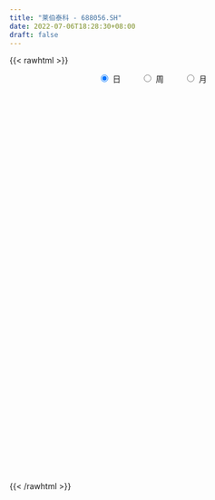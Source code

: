 ```yaml
---
title: "莱伯泰科 - 688056.SH"
date: 2022-07-06T18:28:30+08:00
draft: false
---
```

{{< rawhtml >}}
    <div style="text-align: center">
        <label style="padding: 1rem;"><input style="margin-right: .5rem" type="radio" name="period" value="D" checked onclick="period_change(this)">日</label>
        <label style="padding: 1rem;"><input style="margin-right: .5rem" type="radio" name="period" value="W" onclick="period_change(this)">周</label>
        <label style="padding: 1rem;"><input style="margin-right: .5rem" type="radio" name="period" value="M" onclick="period_change(this)">月</label>
    </div>
    <div id="chart" style="height: 700px;"></div> 
    <script type="text/javascript">
        const D_v = [114097.33,64585.1,42118.64,33064.38,22005.59,22915.47,16551.6,13913.84,15064.29,14596.24,14132.26,36748.71,18675.23,12845.5,12862.21,7875.08,9273.26,7428.0,6953.56,4811.94,3497.78,3782.64,5938.05,6099.78,5704.07,7238.41,3902.21,3700.01,4642.53,5968.87,5935.11,6212.69,7132.49,10544.25,8985.71,6727.83,8013.08,8749.03,6275.74,4914.59,5109.18,5978.02,13827.36,11046.6,8345.67,6781.61,7032.31,6757.14,10303.83,40671.45,43099.21,29578.69,22990.73,19502.72,12673.99,12770.53,7301.18,9219.55,6406.72,9526.54,8272.67,3472.58,5028.84,4472.18,6641.68,4308.4,6682.81,3277.83,2385.93,3301.5,3860.15,3654.0,2999.17,5403.26,10333.89,8285.3,5947.74,8492.15,3327.93,4113.87,3769.04,3871.33,3425.73,3680.06,7405.14,3043.16,3505.45,2667.88,2777.45,4719.6,4229.58,4392.3,2608.57,1662.85,2845.43,2407.54,4200.4,3976.42,1707.81,2008.76,3189.95,3545.74,3737.7,1938.76,4582.9,7525.4,3883.14,2446.02,3208.11,3833.39,5222.1,6982.7,4204.75,3182.6,4020.59,2926.32,4797.79,18858.73,9449.64,17664.52,20690.07,27368.62,19069.55,11269.43,11602.03,6004.7,7008.9,5650.49,5103.0,4405.59,6218.74,9103.09,4882.5,6164.56,5139.16,1889.04,4662.73,5567.49,2602.85,6482.3,7099.16,2046.53,2377.17,1642.06,1213.99,3076.02,3307.16,2126.47,2872.83,2637.03,2717.43,3727.03,1669.94,803.43,1617.81,2139.2,4401.01,8001.33,9109.92,8296.12,12221.48,10117.85,4194.72,9236.07,13307.68,6941.36,13062.15,12849.31,12773.83,9238.21,11196.81,8562.11,16357.48,10496.32,6613.02,20658.81,8952.81,11235.03,15177.99,19223.56,17588.35,11454.34,9453.64,15262.96,10950.88,9184.22,8197.35,6771.41,8107.8,6630.02,15497.1,13668.53,9953.69,11294.29,16922.43,9753.56,8725.9,8181.57,13530.35,8097.69,11785.82,8870.97,9446.58,12159.3,9299.34,8383.95,6528.63,9859.3,6521.4,9886.6,7629.69,5632.82,5810.5,5404.89,9186.23,7733.37,5670.5,8008.43,11146.18,5901.87,5027.68,7377.88,5908.65,4864.78,5648.32,10425.06,7222.44,8497.51,4704.67,7740.86,12034.14,11219.96,9031.93,5818.69,7582.9,8818.9,9492.56,12542.01,10331.66,17716.79,9267.29,9238.13,8743.36,5915.05,4095.36,3701.37,8038.83,9309.2,4571.97,4058.12,3316.21,4350.07,5812.06,4949.23,2827.19,3403.34,6945.45,6147.2,2607.61,2681.84,2999.66,2277.56,1673.35,967.41,1692.56,5167.61,4763.24,2044.66,1556.7,2172.48,1933.5,4714.37,3907.01,2819.05,4161.43,2671.3,4852.16,1886.75,2084.16,3006.62,7297.47,5479.83,2793.92,4014.45,3097.48,4742.2,6867.6,13485.18,8747.42,13604.15,10177.25,10483.21,11416.26,11761.27,5616.41,6613.82,10646.67,6505.2,9720.87,5963.12,5592.9,4895.68,11268.29,8411.47,12772.95,7284.69,8548.13,9044.08,7616.45,5721.01,10616.28,8504.47,5066.62,7576.8,6368.24,8528.46,3863.32,4247.25,4070.36,6295.56,10284.12,6255.02,5951.07,9342.49,5727.93,2744.17,2465.98,3195.18,3465.22,4434.76,8668.62,6473.37,3358.56,2982.95,3311.4,4302.42,6045.73,3254.0,2873.75,2728.24,3152.52,2191.64,3893.51,4941.42,4740.79,2788.63,2036.63,2919.86,4538.72,3362.42,1548.11,3462.31,5650.92,2417.07,2055.14,2680.54,3549.81,1407.87,3529.89,2650.44,1800.94,2657.67,2282.01,3182.88,3211.98,3068.04,4203.61,5370.62,4437.15,2755.9,6429.17,9563.97,7379.0,8073.47,4226.08,3024.21,3664.32,3111.9,2458.01,3578.68,3569.06,2732.73,2063.07,6516.44,3783.11,2437.41,2623.83,2363.36,1739.13,1978.18,4144.39,2275.83,1649.69,1756.6,2366.82,3452.32,3850.39,3868.44,3653.24,2992.44,5313.19,3595.49,2272.11,1273.65,3461.53,2600.33,2568.39,2209.49,3362.52,4006.87,2174.14,2124.99,5065.05,3132.49,3966.55,2229.69,2388.85,1603.29,3374.27,5469.15,19708.87,23062.63,16882.38,8953.91,8584.18,5220.96,5220.16,5139.73,6835.96,5645.44,4711.58,3287.31,6577.43,4372.26,3980.88,6126.4,9213.46,6568.15,4607.59,8989.5,5305.6,3581.39,2834.66,4417.72,2233.29]
const D_histogram = [0.0,-0.1850712251,-0.4358128262,-0.7046432792,-0.9129533688,-1.1469108992,-1.329734782,-1.2681451328,-1.1251758722,-0.9003917374,-0.6563951878,-0.3076285217,-0.1118013946,-0.0020610954,0.001386683,0.0592820312,0.0473020668,0.0309745837,-0.0274976517,-0.041610794,-0.0424020816,0.0450667144,0.1787000096,0.2853543223,0.3746009457,0.3886922692,0.3757511136,0.3386685648,0.35080618,0.3419422538,0.3368310437,0.2927288905,0.3100720052,0.3796281911,0.4186867683,0.4126538891,0.2915804443,0.1985342434,0.2155484879,0.2248584507,0.2474842765,0.2543698952,0.3378793403,0.3978969466,0.3466016012,0.274661537,0.2599355178,0.2442354253,0.2537182308,0.5121206357,0.7790871748,0.8595142707,0.7032514878,0.4856350316,0.305596429,0.1284961768,0.0439152544,-0.0102513964,-0.0514265736,-0.1281319824,-0.2278994021,-0.2789363442,-0.3305803123,-0.3383007262,-0.4385684957,-0.4642283921,-0.5689958186,-0.5927511065,-0.5765349736,-0.5801121066,-0.5428932553,-0.4680544489,-0.3878088058,-0.3815254668,-0.3317153471,-0.3764557749,-0.4025886013,-0.5181556524,-0.5472456982,-0.5040451611,-0.3828267482,-0.2507371805,-0.1686026106,-0.1599908144,-0.2428590028,-0.2722301391,-0.3163261631,-0.279188704,-0.2792381739,-0.1456033805,0.0236671407,0.1240212767,0.21520351,0.2723921977,0.3340117525,0.3318756992,0.2699891303,0.288152727,0.2783000961,0.2552368619,0.2602586456,0.3260613301,0.3689699399,0.3587007979,0.3633230697,0.3679123009,0.3229002767,0.2943715143,0.3216710982,0.3320207875,0.3891595716,0.4947169299,0.4752659048,0.4003728335,0.3205466683,0.2532079205,0.2438740114,0.3627273083,0.3991535475,0.4729942645,0.6527669487,0.9690724017,0.9073548657,0.791109299,0.6283847129,0.4780875923,0.3704487034,0.2273369016,0.1781035807,0.1184106474,0.0148160238,0.0333294241,0.0730862865,0.0281809447,-0.0643083612,-0.1305732288,-0.1657808071,-0.2616235769,-0.3081641711,-0.4961595889,-0.5901607554,-0.6011064082,-0.5784722941,-0.57167334,-0.5266279394,-0.5015293046,-0.5025072508,-0.4701314869,-0.4666155313,-0.3596937607,-0.2099751989,-0.1027054898,-0.0829524356,-0.0601872968,-0.0002143806,0.0780217291,0.1410895787,0.2975980629,0.4725199517,0.5753460294,0.8343277906,0.8770403886,0.8858989696,0.9004111094,1.0828561002,1.064964779,1.1472080443,1.1416979379,1.3149977625,1.4676749942,1.4773768085,1.3821013958,1.5043085943,1.5219748103,1.4461092475,2.0742837064,2.2247572188,2.7801688319,2.6853772353,2.1014892213,1.3938551566,0.820629216,0.3279179228,-0.1524264877,-0.5337595233,-0.9256394594,-1.345511463,-1.8114581128,-2.111164983,-2.2861530784,-2.1496915047,-1.8362276875,-1.6984854046,-1.4330006921,-1.7069210612,-1.8182187703,-1.6797630945,-1.6275126304,-1.0858734056,-0.6999263052,-0.705893031,-0.7194567355,-0.6792717159,-0.4189706496,-0.382478224,-0.5658016929,-0.5613807277,-0.7911491233,-0.8730571247,-1.0972362382,-1.3720847533,-1.5392648578,-1.4990530075,-1.4022098911,-1.196447307,-1.0491764348,-0.9049671565,-0.7260542533,-0.7405212834,-0.6663415183,-0.5970436323,-0.2790832379,-0.1269845326,0.0896081895,0.2623139914,0.0628181969,-0.0475832478,-0.0528501905,-0.1060579243,-0.0803457305,0.0045161963,0.2623919945,0.2552997683,0.335914926,0.5316057921,0.6494694766,0.9470190662,1.3975098849,1.8825990837,1.4853518811,1.1434638201,0.7131056179,0.5290285421,0.2499362046,0.0740461249,-0.1295771819,0.1307226469,0.0966891279,0.1005460045,0.0071051141,0.0183825128,-0.0750927565,-0.1710796152,-0.4291449004,-0.6319780965,-0.8079031076,-1.1148049182,-1.2720202862,-1.2566276873,-1.2745802991,-1.0817578513,-1.0152716246,-0.7840819732,-0.6182594745,-0.5351529301,-0.5312787162,-0.4822460274,-0.3725567579,-0.2852714467,-0.2376519572,-0.1785582735,-0.0154080496,0.1367985878,0.2961914644,0.3604367357,0.3742576892,0.3172437093,0.2334137093,0.2125814773,0.3186345925,0.5323928114,0.7399745555,0.8577263616,0.946146542,0.9666328014,1.1333534882,1.3778554587,1.6704678617,1.9306923804,1.9802672707,1.9545164914,2.0507558939,1.9756973769,2.0198952033,1.9257888685,1.794679713,1.7548413387,1.4588682773,1.4306364655,1.263390497,1.0187299958,0.7571110102,0.3290112097,0.0537434551,-0.5568719291,-0.8912926066,-1.0847297795,-1.1918666711,-0.9500381095,-0.6206118709,-0.0976969267,0.1287394927,0.4328776296,0.3877962053,0.0774468545,-0.245228631,-0.4522184692,-0.7133016687,-1.062538621,-1.3186639916,-1.3991649007,-1.4917286867,-1.3283302971,-1.2512686239,-1.3992639236,-1.4948546918,-1.5089760842,-1.5827263168,-1.4936479439,-1.4263069799,-1.0882431045,-0.9505631046,-0.7259124898,-0.5213282738,-0.3867209659,-0.3595846479,-0.5018821142,-0.5273466846,-0.5204418458,-0.5964470515,-0.6016504233,-0.643795488,-0.5369396034,-0.5720905217,-0.5801447086,-0.4367299676,-0.3886949506,-0.3912252544,-0.4346354238,-0.3076727013,-0.1545445649,0.0494282124,0.016640817,-0.0071473265,-0.0202025495,0.1177895799,0.1444800872,0.2573100639,0.3601934982,0.3683035727,0.3833936831,0.2984474258,0.2528523146,0.1309891702,-0.0249294636,-0.1014274742,-0.2081441671,-0.0935218505,-0.0769840098,-0.1972817638,-0.237045406,-0.2409378461,-0.2822204981,-0.0358919518,0.053680845,0.1595233026,0.1873264598,0.1847533054,0.1564728999,0.066618665,0.1635387336,0.2431601882,0.3059347541,0.2980024386,0.2742069857,0.1434502237,0.0025956732,0.0095705635,-0.0526440546,-0.0718809737,-0.0827915171,-0.0398593542,0.0238116435,0.0773058549,0.1061247639,0.0092350282,-0.2679638776,-0.5358214343,-0.5662193529,-0.4908468509,-0.3609463833,-0.1403144601,0.0168118918,0.1182009215,0.3092585272,0.4768751643,0.5567463331,0.5544664205,0.5391185287,0.4385744859,0.4280247381,0.4179377837,0.401335343,0.4291061491,0.3201585693,0.2211211425,0.1342592866,0.0790597565,0.0393990732,0.1097463203,0.5558985768,0.9161909521,1.2387069561,1.2925390235,1.2066588194,0.9953944813,0.8164561795,0.6544495809,0.4411333995,0.3264497048,0.2948092216,0.2102680093,0.2356446987,0.1589316203,0.0174226059,0.0047760468,0.1201369409,0.1262525064,0.1290190671,-0.0507183637,-0.1374732724,-0.2434121588,-0.3067654893,-0.3681247002,-0.3750388525]
const D_fast = [0.0,-0.2313390313,-0.591033839,-1.0360251118,-1.4725735436,-1.9932587989,-2.5085163772,-2.7639630112,-2.9022877186,-2.9026015182,-2.8227037655,-2.5508442298,-2.3829674513,-2.273742426,-2.2699479768,-2.1972321209,-2.1973865685,-2.2059704057,-2.2713170541,-2.2958328948,-2.3072247029,-2.2084892282,-2.0301809307,-1.8521880374,-1.6692911775,-1.5580267867,-1.4770301639,-1.4294455715,-1.3296064114,-1.2529847741,-1.1738882233,-1.1448081538,-1.0499470379,-0.8854838041,-0.7417535349,-0.6446229418,-0.6928012755,-0.7362139156,-0.6653125491,-0.5997879736,-0.5152910786,-0.4448129862,-0.276833706,-0.117341863,-0.0819868081,-0.0852614881,-0.0350036278,0.010355136,0.0832674992,0.469700063,0.9314383958,1.2267440594,1.2462941484,1.1500864501,1.0464469548,0.9014707468,0.827868638,0.7711391381,0.7171073175,0.6083689131,0.4516266428,0.3308556147,0.1965665685,0.1042709731,-0.1056389204,-0.2473559148,-0.4943722959,-0.6663153605,-0.794232971,-0.9428381306,-1.0413425931,-1.0835173989,-1.1002239573,-1.1893219851,-1.2224407021,-1.3612950736,-1.4880750504,-1.7331810145,-1.8990824848,-1.9818932381,-1.9563815122,-1.8869762396,-1.8469923224,-1.8783782298,-2.0219611689,-2.11938984,-2.2425674047,-2.2752271217,-2.3450861351,-2.2478521867,-2.0726648803,-1.9413054251,-1.7963223144,-1.6710355773,-1.5259130844,-1.4450802129,-1.4394694992,-1.3492677207,-1.2895453276,-1.2487993463,-1.1787129013,-1.0313948842,-0.8962437895,-0.8168377319,-0.7213846927,-0.6248173863,-0.5891043413,-0.5440402252,-0.4363228667,-0.3429679805,-0.1885393036,0.0406972873,0.1400627384,0.1652628754,0.1655733773,0.1615366096,0.2131712034,0.4227063273,0.5589209534,0.7510102365,1.0939746579,1.6525482113,1.8176693918,1.8992011498,1.893572742,1.8627975194,1.8477708063,1.7614932299,1.7567858042,1.7266955327,1.6268049151,1.6536506715,1.7116791054,1.6738189998,1.5652526036,1.4663444288,1.3896916488,1.2284429847,1.1048613477,0.7928260328,0.5512846774,0.3900624225,0.2680784631,0.1319590822,0.0453474979,-0.0549361935,-0.1815409523,-0.2666980602,-0.3798359873,-0.3628376569,-0.2656128948,-0.1840195582,-0.1850046128,-0.1772862983,-0.1173669772,-0.0196254353,0.078714809,0.3096228089,0.6026746856,0.8493372707,1.3169009796,1.5788736748,1.8092069981,2.0488219152,2.5019809311,2.7503308046,3.119376081,3.3992904591,3.9013397244,4.4209357046,4.799981721,5.0502316572,5.5485160043,5.9466759229,6.232337672,7.3790830575,8.0857458746,9.3361996956,9.9127524079,9.8542366992,9.4950664237,9.1269977871,8.7162659745,8.1978149421,7.6830420257,7.0597522248,6.3035023554,5.3846911774,4.5571930615,3.8106666965,3.409705394,3.2641122893,2.9772332211,2.8844677605,2.1838171261,1.6179647244,1.3364796266,0.9818519331,1.2520228065,1.4629883305,1.2805483471,1.0871204586,0.9574875493,1.1130459532,1.0539188228,0.7291449307,0.593220714,0.1656650375,-0.134507245,-0.6329954181,-1.2508651215,-1.8028614405,-2.1374128421,-2.3911221984,-2.4844714411,-2.5994946775,-2.6815271883,-2.6841278485,-2.8837251994,-2.9761308139,-3.056093836,-2.8079042511,-2.6875516789,-2.4485569095,-2.2102726097,-2.394063855,-2.5163611116,-2.5348406019,-2.6145628168,-2.6089370557,-2.5229460798,-2.1994722829,-2.1427395671,-1.9781456778,-1.6495533637,-1.36932231,-0.8350179539,-0.035149664,0.9205893057,0.8946800734,0.8386579674,0.5865761697,0.5347562294,0.318147943,0.1607693946,-0.0752482078,0.2177322828,0.2078710457,0.2368644236,0.1451998116,0.1610728386,0.0488243801,-0.0899323823,-0.4552838927,-0.8161116129,-1.1940124009,-1.7796154411,-2.2548358806,-2.5536002036,-2.8901978902,-2.9678149051,-3.1551465846,-3.1199774265,-3.1087197964,-3.1594014845,-3.2883469497,-3.3598757678,-3.3433256877,-3.3273582382,-3.3391517381,-3.3246976227,-3.1653994112,-2.9789931269,-2.7455523842,-2.5911979289,-2.4838125531,-2.4615156057,-2.4869921784,-2.4546790411,-2.2689672777,-1.922110856,-1.529535473,-1.1973520765,-0.8723952606,-0.6102508008,-0.1601917419,0.4287740932,1.1390034616,1.8819010755,2.4265427835,2.889421127,3.4983495029,3.9172153302,4.4663869574,4.8537278397,5.1712886125,5.5701605729,5.6389045808,5.9683318853,6.1169335411,6.1269555388,6.0546143058,5.7087673077,5.4469354169,4.6971020504,4.1398582213,3.6752386034,3.2701350441,3.2744540783,3.4487273492,3.9472180618,4.2058393544,4.6181968987,4.6700645257,4.3790768885,3.9950942452,3.6750497897,3.2356411731,2.6207695655,2.034978197,1.6046860628,1.139190105,0.9705059204,0.7347504376,0.2369391569,-0.2323652841,-0.6237306977,-1.0931625094,-1.3774961225,-1.6667319035,-1.6007288042,-1.7006895805,-1.6575170881,-1.5832649406,-1.5453378741,-1.6080977181,-1.875865713,-2.0331669545,-2.1563725772,-2.3814895457,-2.5371055234,-2.74019946,-2.7675784763,-2.945752025,-3.0988423891,-3.06461014,-3.1137488606,-3.2140854781,-3.3661545034,-3.3161099562,-3.2016179611,-2.9852881306,-3.0139153217,-3.0394902969,-3.0575961572,-2.8901566329,-2.8273461038,-2.6501886111,-2.4572568022,-2.3570708345,-2.2461323033,-2.2564667042,-2.2388487368,-2.3279645886,-2.4901155883,-2.5919704675,-2.7507232022,-2.6594813482,-2.6621895099,-2.8318077048,-2.9308326985,-2.9949596002,-3.1067973767,-2.8694418184,-2.7664488103,-2.620725527,-2.5460907549,-2.5024755829,-2.4916377635,-2.5648373322,-2.4270325802,-2.2866210784,-2.147362824,-2.0807945298,-2.0360382363,-2.1309324425,-2.2711380747,-2.2617705435,-2.3371461753,-2.3743533378,-2.4059617604,-2.3729944361,-2.3033705275,-2.2305498524,-2.1751997524,-2.2697807311,-2.6139706063,-3.0157835216,-3.1877362783,-3.2350754891,-3.1954116174,-3.0098583091,-2.8485289843,-2.7175897243,-2.4492174867,-2.1623820585,-1.9433243064,-1.806987614,-1.6875558736,-1.678456295,-1.5819998582,-1.4876023666,-1.4038709716,-1.2688236282,-1.2977315658,-1.3414887069,-1.3947857411,-1.4302203321,-1.4600312472,-1.36224742,-0.7771205192,-0.1877804059,0.4444123371,0.8213791604,1.0371636611,1.0747479433,1.0999236865,1.1015294831,0.9984966516,0.965425383,1.0074872052,0.9755129953,1.0598008593,1.022820686,0.885667323,0.8742147757,1.019609905,1.0572885971,1.0923099246,0.8998929029,0.7787696761,0.61197775,0.4719330472,0.3185426612,0.2178687958]
const D_slow = [0.0,-0.0462678063,-0.1552210128,-0.3313818326,-0.5596201748,-0.8463478996,-1.1787815951,-1.4958178783,-1.7771118464,-2.0022097807,-2.1663085777,-2.2432157081,-2.2711660568,-2.2716813306,-2.2713346598,-2.2565141521,-2.2446886354,-2.2369449894,-2.2438194024,-2.2542221008,-2.2648226212,-2.2535559426,-2.2088809402,-2.1375423597,-2.0438921232,-1.9467190559,-1.8527812775,-1.7681141363,-1.6804125913,-1.5949270279,-1.510719267,-1.4375370443,-1.360019043,-1.2651119952,-1.1604403032,-1.0572768309,-0.9843817198,-0.934748159,-0.880861037,-0.8246464243,-0.7627753552,-0.6991828814,-0.6147130463,-0.5152388097,-0.4285884093,-0.3599230251,-0.2949391456,-0.2338802893,-0.1704507316,-0.0424205727,0.152351221,0.3672297887,0.5430426606,0.6644514185,0.7408505258,0.77297457,0.7839533836,0.7813905345,0.7685338911,0.7365008955,0.679526045,0.6097919589,0.5271468808,0.4425716993,0.3329295753,0.2168724773,0.0746235227,-0.073564254,-0.2176979974,-0.362726024,-0.4984493378,-0.6154629501,-0.7124151515,-0.8077965182,-0.890725355,-0.9848392987,-1.085486449,-1.2150253621,-1.3518367867,-1.477848077,-1.573554764,-1.6362390591,-1.6783897118,-1.7183874154,-1.7791021661,-1.8471597009,-1.9262412416,-1.9960384177,-2.0658479611,-2.1022488062,-2.0963320211,-2.0653267019,-2.0115258244,-1.943427775,-1.8599248368,-1.776955912,-1.7094586295,-1.6374204477,-1.5678454237,-1.5040362082,-1.4389715468,-1.3574562143,-1.2652137293,-1.1755385298,-1.0847077624,-0.9927296872,-0.912004618,-0.8384117395,-0.7579939649,-0.674988768,-0.5776988751,-0.4540196427,-0.3352031664,-0.2351099581,-0.154973291,-0.0916713109,-0.030702808,0.0599790191,0.1597674059,0.278015972,0.4412077092,0.6834758096,0.9103145261,1.1080918508,1.265188029,1.3847099271,1.477322103,1.5341563284,1.5786822235,1.6082848854,1.6119888913,1.6203212473,1.638592819,1.6456380551,1.6295609648,1.5969176576,1.5554724559,1.4900665616,1.4130255188,1.2889856216,1.1414454328,0.9911688307,0.8465507572,0.7036324222,0.5719754373,0.4465931112,0.3209662985,0.2034334268,0.0867795439,-0.0031438962,-0.0556376959,-0.0813140684,-0.1020521773,-0.1170990015,-0.1171525966,-0.0976471644,-0.0623747697,0.012024746,0.130154734,0.2739912413,0.482573189,0.7018332861,0.9233080285,1.1484108059,1.4191248309,1.6853660256,1.9721680367,2.2575925212,2.5863419618,2.9532607104,3.3226049125,3.6681302614,4.04420741,4.4247011126,4.7862284245,5.3047993511,5.8609886558,6.5560308637,7.2273751726,7.7527474779,8.101211267,8.3063685711,8.3883480517,8.3502414298,8.216801549,7.9853916842,7.6490138184,7.1961492902,6.6683580445,6.0968197749,5.5593968987,5.1003399768,4.6757186257,4.3174684526,3.8907381873,3.4361834948,3.0162427211,2.6093645635,2.3378962121,2.1629146358,1.986441378,1.8065771942,1.6367592652,1.5320166028,1.4363970468,1.2949466236,1.1546014417,0.9568141608,0.7385498797,0.4642408201,0.1212196318,-0.2635965827,-0.6383598345,-0.9889123073,-1.2880241341,-1.5503182427,-1.7765600319,-1.9580735952,-2.143203916,-2.3097892956,-2.4590502037,-2.5288210132,-2.5605671463,-2.538165099,-2.4725866011,-2.4568820519,-2.4687778638,-2.4819904115,-2.5085048925,-2.5285913252,-2.5274622761,-2.4618642775,-2.3980393354,-2.3140606039,-2.1811591558,-2.0187917867,-1.7820370201,-1.4326595489,-0.962009778,-0.5906718077,-0.3048058527,-0.1265294482,0.0057276873,0.0682117385,0.0867232697,0.0543289742,0.0870096359,0.1111819179,0.136318419,0.1380946975,0.1426903257,0.1239171366,0.0811472328,-0.0261389923,-0.1841335164,-0.3861092933,-0.6648105228,-0.9828155944,-1.2969725162,-1.615617591,-1.8860570538,-2.13987496,-2.3358954533,-2.4904603219,-2.6242485544,-2.7570682335,-2.8776297404,-2.9707689298,-3.0420867915,-3.1014997808,-3.1461393492,-3.1499913616,-3.1157917147,-3.0417438486,-2.9516346646,-2.8580702423,-2.778759315,-2.7204058877,-2.6672605184,-2.5876018702,-2.4545036674,-2.2695100285,-2.0550784381,-1.8185418026,-1.5768836022,-1.2935452302,-0.9490813655,-0.5314644001,-0.048791305,0.4462755127,0.9349046356,1.447593609,1.9415179533,2.4464917541,2.9279389712,3.3766088995,3.8153192342,4.1800363035,4.5376954199,4.8535430441,5.108225543,5.2975032956,5.379756098,5.3931919618,5.2539739795,5.0311508279,4.759968383,4.4620017152,4.2244921878,4.0693392201,4.0449149884,4.0770998616,4.185319269,4.2822683204,4.301630034,4.2403228762,4.1272682589,3.9489428417,3.6833081865,3.3536421886,3.0038509634,2.6309187917,2.2988362175,1.9860190615,1.6362030806,1.2624894076,0.8852453866,0.4895638074,0.1161518214,-0.2404249236,-0.5124856997,-0.7501264759,-0.9316045983,-1.0619366668,-1.1586169082,-1.2485130702,-1.3739835988,-1.5058202699,-1.6359307314,-1.7850424942,-1.9354551001,-2.096403972,-2.2306388729,-2.3736615033,-2.5186976805,-2.6278801724,-2.72505391,-2.8228602236,-2.9315190796,-3.0084372549,-3.0470733962,-3.034716343,-3.0305561388,-3.0323429704,-3.0373936078,-3.0079462128,-2.971826191,-2.907498675,-2.8174503005,-2.7253744073,-2.6295259865,-2.55491413,-2.4917010514,-2.4589537588,-2.4651861247,-2.4905429933,-2.5425790351,-2.5659594977,-2.5852055001,-2.6345259411,-2.6937872926,-2.7540217541,-2.8245768786,-2.8335498666,-2.8201296553,-2.7802488297,-2.7334172147,-2.6872288883,-2.6481106634,-2.6314559971,-2.5905713137,-2.5297812667,-2.4532975782,-2.3787969685,-2.3102452221,-2.2743826661,-2.2737337478,-2.271341107,-2.2845021206,-2.3024723641,-2.3231702433,-2.3331350819,-2.327182171,-2.3078557073,-2.2813245163,-2.2790157593,-2.3460067287,-2.4799620873,-2.6215169255,-2.7442286382,-2.834465234,-2.8695438491,-2.8653408761,-2.8357906457,-2.7584760139,-2.6392572229,-2.5000706396,-2.3614540345,-2.2266744023,-2.1170307808,-2.0100245963,-1.9055401504,-1.8052063146,-1.6979297773,-1.617890135,-1.5626098494,-1.5290450277,-1.5092800886,-1.4994303203,-1.4719937402,-1.333019096,-1.103971358,-0.794294619,-0.4711598631,-0.1694951583,0.079353462,0.2834675069,0.4470799022,0.557363252,0.6389756782,0.7126779836,0.765244986,0.8241561606,0.8638890657,0.8682447172,0.8694387289,0.8994729641,0.9310360907,0.9632908575,0.9506112666,0.9162429485,0.8553899088,0.7786985364,0.6866673614,0.5929076483]
const D_data = [['2020-09-02', 63.1, 47.4, 47.39, 63.1],['2020-09-03', 44.0, 44.5, 43.4, 46.5],['2020-09-04', 44.18, 42.23, 42.22, 46.49],['2020-09-07', 42.2, 40.1, 39.9, 42.21],['2020-09-08', 40.01, 38.85, 38.81, 40.48],['2020-09-09', 38.85, 36.4, 36.4, 38.85],['2020-09-10', 36.89, 34.77, 34.7, 37.02],['2020-09-11', 34.69, 36.27, 34.61, 36.79],['2020-09-14', 37.65, 36.65, 36.56, 38.29],['2020-09-15', 36.27, 37.59, 36.21, 38.1],['2020-09-16', 37.18, 38.18, 37.18, 38.38],['2020-09-17', 38.07, 40.4, 37.8, 42.0],['2020-09-18', 39.91, 39.47, 39.09, 40.3],['2020-09-21', 39.5, 38.85, 38.45, 39.8],['2020-09-22', 38.8, 37.5, 37.42, 38.8],['2020-09-23', 37.78, 38.05, 37.71, 38.46],['2020-09-24', 37.82, 37.02, 36.61, 38.0],['2020-09-25', 37.44, 36.6, 36.19, 37.75],['2020-09-28', 36.67, 35.55, 35.36, 37.0],['2020-09-29', 35.65, 35.56, 35.56, 36.19],['2020-09-30', 35.51, 35.33, 35.3, 35.89],['2020-10-09', 35.89, 36.35, 35.69, 36.47],['2020-10-12', 36.5, 37.3, 36.43, 37.43],['2020-10-13', 37.35, 37.49, 36.95, 37.54],['2020-10-14', 37.49, 37.77, 37.17, 37.86],['2020-10-15', 37.8, 37.13, 37.06, 37.93],['2020-10-16', 36.99, 36.83, 36.63, 37.25],['2020-10-19', 36.9, 36.42, 36.41, 37.2],['2020-10-20', 36.62, 37.0, 36.3, 37.0],['2020-10-21', 37.16, 36.79, 36.5, 37.65],['2020-10-22', 36.72, 36.85, 36.28, 37.14],['2020-10-23', 36.8, 36.27, 36.27, 37.07],['2020-10-26', 36.27, 37.01, 36.16, 37.54],['2020-10-27', 36.91, 37.99, 36.52, 38.09],['2020-10-28', 37.99, 38.05, 37.23, 38.19],['2020-10-29', 37.8, 37.75, 37.4, 37.97],['2020-10-30', 37.76, 36.1, 36.02, 37.95],['2020-11-02', 36.06, 35.93, 35.41, 36.49],['2020-11-03', 35.93, 37.14, 35.61, 37.29],['2020-11-04', 37.39, 37.17, 36.71, 37.45],['2020-11-05', 37.7, 37.5, 37.06, 37.7],['2020-11-06', 37.38, 37.48, 36.91, 37.6],['2020-11-09', 37.7, 38.83, 37.7, 38.86],['2020-11-10', 38.88, 39.14, 38.45, 39.42],['2020-11-11', 38.88, 38.0, 37.9, 39.5],['2020-11-12', 38.03, 37.6, 37.4, 38.21],['2020-11-13', 37.33, 38.25, 37.13, 38.46],['2020-11-16', 38.14, 38.32, 38.14, 38.75],['2020-11-17', 38.42, 38.79, 38.22, 39.39],['2020-11-18', 38.66, 42.93, 38.55, 43.1],['2020-11-19', 43.01, 44.99, 42.11, 45.39],['2020-11-20', 44.9, 44.29, 42.22, 45.16],['2020-11-23', 43.8, 41.81, 41.23, 44.0],['2020-11-24', 41.81, 40.59, 40.5, 42.34],['2020-11-25', 40.8, 40.4, 39.96, 41.58],['2020-11-26', 40.86, 39.75, 39.5, 40.9],['2020-11-27', 40.09, 40.38, 39.39, 40.47],['2020-11-30', 40.4, 40.51, 39.77, 41.13],['2020-12-01', 40.51, 40.5, 40.09, 40.9],['2020-12-02', 40.68, 39.77, 39.63, 41.0],['2020-12-03', 39.75, 38.96, 38.88, 39.77],['2020-12-04', 39.08, 39.05, 38.75, 39.4],['2020-12-07', 39.0, 38.6, 38.48, 39.18],['2020-12-08', 38.63, 38.79, 38.31, 39.25],['2020-12-09', 38.87, 37.08, 36.93, 38.87],['2020-12-10', 37.13, 37.35, 36.39, 37.99],['2020-12-11', 37.12, 35.61, 35.53, 37.21],['2020-12-14', 35.65, 35.81, 35.18, 36.38],['2020-12-15', 35.81, 35.8, 35.5, 36.19],['2020-12-16', 36.04, 35.08, 35.01, 36.04],['2020-12-17', 35.08, 35.17, 34.14, 35.41],['2020-12-18', 35.17, 35.46, 34.5, 35.53],['2020-12-21', 35.16, 35.51, 35.16, 35.88],['2020-12-22', 35.31, 34.4, 34.01, 35.48],['2020-12-23', 35.73, 34.69, 34.6, 36.73],['2020-12-24', 34.18, 33.1, 33.04, 34.43],['2020-12-25', 33.15, 32.68, 32.49, 33.49],['2020-12-28', 32.78, 30.64, 30.25, 32.78],['2020-12-29', 30.62, 30.72, 30.43, 31.14],['2020-12-30', 30.81, 31.04, 30.33, 31.18],['2020-12-31', 31.13, 31.89, 30.81, 32.02],['2021-01-04', 32.07, 32.23, 31.68, 32.42],['2021-01-05', 32.24, 31.78, 31.77, 32.26],['2021-01-06', 31.99, 30.73, 30.6, 32.23],['2021-01-07', 30.6, 28.97, 28.5, 30.62],['2021-01-08', 28.97, 28.87, 28.48, 29.46],['2021-01-11', 28.82, 27.98, 27.9, 28.85],['2021-01-12', 28.4, 28.46, 27.58, 28.94],['2021-01-13', 28.23, 27.58, 27.45, 28.35],['2021-01-14', 27.5, 29.15, 27.28, 29.37],['2021-01-15', 29.09, 30.07, 28.81, 30.19],['2021-01-18', 30.35, 29.7, 29.45, 30.55],['2021-01-19', 29.4, 29.95, 29.35, 30.25],['2021-01-20', 30.1, 29.84, 29.58, 30.2],['2021-01-21', 29.99, 30.19, 29.63, 30.37],['2021-01-22', 30.0, 29.56, 29.3, 30.28],['2021-01-25', 29.5, 28.63, 28.36, 29.7],['2021-01-26', 28.45, 29.5, 28.42, 30.43],['2021-01-27', 29.5, 29.17, 28.88, 29.51],['2021-01-28', 28.86, 28.91, 28.63, 29.52],['2021-01-29', 29.12, 29.21, 28.82, 29.77],['2021-02-01', 29.0, 30.2, 28.89, 30.51],['2021-02-02', 30.2, 30.3, 29.71, 30.63],['2021-02-03', 30.08, 29.84, 29.69, 30.35],['2021-02-04', 29.76, 30.14, 28.8, 30.41],['2021-02-05', 30.3, 30.31, 29.86, 31.88],['2021-02-08', 30.8, 29.72, 29.58, 30.8],['2021-02-09', 29.71, 29.85, 29.63, 30.3],['2021-02-10', 29.86, 30.68, 29.86, 31.18],['2021-02-18', 31.1, 30.73, 30.48, 31.45],['2021-02-19', 30.74, 31.7, 30.73, 32.28],['2021-02-22', 32.3, 33.03, 31.85, 33.58],['2021-02-23', 32.8, 32.03, 31.83, 32.82],['2021-02-24', 32.3, 31.39, 31.33, 32.67],['2021-02-25', 31.7, 31.17, 31.15, 32.5],['2021-02-26', 31.17, 31.14, 30.75, 31.78],['2021-03-01', 31.15, 31.85, 31.14, 32.38],['2021-03-02', 31.28, 34.0, 31.0, 34.6],['2021-03-03', 34.0, 33.71, 32.8, 34.16],['2021-03-04', 33.7, 34.86, 33.7, 36.64],['2021-03-05', 34.59, 37.38, 34.57, 38.68],['2021-03-08', 38.0, 41.17, 38.0, 42.2],['2021-03-09', 40.98, 37.99, 37.66, 40.98],['2021-03-10', 38.63, 37.65, 37.57, 39.85],['2021-03-11', 37.65, 37.05, 36.06, 37.98],['2021-03-12', 37.04, 36.99, 35.9, 37.6],['2021-03-15', 36.86, 37.37, 35.82, 37.59],['2021-03-16', 37.3, 36.7, 36.3, 37.5],['2021-03-17', 36.85, 37.74, 36.41, 37.8],['2021-03-18', 37.8, 37.66, 37.28, 38.25],['2021-03-19', 37.42, 36.95, 36.3, 38.18],['2021-03-22', 36.48, 38.5, 36.48, 39.28],['2021-03-23', 38.42, 39.2, 38.26, 39.97],['2021-03-24', 38.8, 38.4, 38.0, 39.64],['2021-03-25', 38.39, 37.65, 36.8, 38.63],['2021-03-26', 37.25, 37.7, 36.88, 38.4],['2021-03-29', 37.7, 37.92, 36.43, 38.57],['2021-03-30', 37.6, 36.85, 36.2, 38.26],['2021-03-31', 36.54, 37.06, 36.37, 37.45],['2021-04-01', 37.57, 34.52, 34.3, 37.57],['2021-04-02', 34.99, 34.67, 34.45, 36.37],['2021-04-06', 34.88, 35.1, 34.69, 35.38],['2021-04-07', 35.45, 35.21, 34.5, 35.58],['2021-04-08', 35.02, 34.74, 34.65, 35.1],['2021-04-09', 34.89, 35.01, 34.69, 35.35],['2021-04-12', 35.02, 34.61, 33.86, 35.02],['2021-04-13', 34.17, 34.0, 33.33, 34.53],['2021-04-14', 33.88, 34.15, 33.36, 34.26],['2021-04-15', 34.12, 33.53, 33.17, 34.12],['2021-04-16', 33.63, 34.8, 33.61, 34.91],['2021-04-19', 34.5, 35.8, 34.45, 36.0],['2021-04-20', 35.92, 35.83, 35.77, 36.8],['2021-04-21', 35.43, 34.99, 34.92, 35.6],['2021-04-22', 35.47, 35.07, 34.79, 35.48],['2021-04-23', 34.72, 35.72, 34.59, 35.95],['2021-04-26', 35.67, 36.34, 35.38, 36.75],['2021-04-27', 36.3, 36.61, 35.6, 37.35],['2021-04-28', 38.45, 38.55, 37.41, 38.88],['2021-04-29', 38.69, 40.0, 38.5, 40.78],['2021-04-30', 39.99, 40.3, 39.06, 41.85],['2021-05-06', 40.72, 43.86, 39.58, 44.15],['2021-05-07', 43.8, 42.74, 41.16, 43.8],['2021-05-10', 42.2, 43.28, 41.3, 43.48],['2021-05-11', 42.69, 44.28, 42.38, 45.0],['2021-05-12', 44.28, 47.9, 43.7, 48.33],['2021-05-13', 47.5, 46.92, 46.07, 48.41],['2021-05-14', 46.88, 49.5, 45.85, 49.8],['2021-05-17', 48.52, 49.83, 48.52, 51.6],['2021-05-18', 49.93, 53.86, 49.01, 54.53],['2021-05-19', 53.99, 56.0, 52.53, 56.99],['2021-05-20', 55.96, 56.28, 54.0, 57.9],['2021-05-21', 55.0, 56.38, 54.89, 57.67],['2021-05-24', 57.0, 60.89, 53.68, 62.7],['2021-05-25', 60.01, 61.78, 60.0, 63.48],['2021-05-26', 62.3, 62.3, 60.12, 63.01],['2021-05-27', 62.4, 74.76, 62.14, 74.76],['2021-05-28', 72.9, 73.41, 72.8, 76.5],['2021-05-31', 73.23, 83.3, 72.56, 84.76],['2021-06-01', 82.0, 79.58, 77.77, 88.0],['2021-06-02', 79.0, 74.6, 74.2, 80.49],['2021-06-03', 74.25, 72.08, 71.34, 78.7],['2021-06-04', 72.1, 72.35, 69.01, 73.94],['2021-06-07', 72.16, 72.12, 70.53, 74.09],['2021-06-08', 72.21, 70.9, 70.16, 76.65],['2021-06-09', 69.5, 70.71, 67.54, 71.32],['2021-06-10', 70.01, 69.05, 68.04, 70.87],['2021-06-11', 68.18, 66.7, 66.0, 70.0],['2021-06-15', 66.65, 63.51, 63.0, 67.74],['2021-06-16', 62.53, 62.93, 62.01, 65.46],['2021-06-17', 63.88, 62.35, 60.51, 63.88],['2021-06-18', 62.54, 65.2, 62.53, 69.49],['2021-06-21', 65.18, 67.8, 63.1, 71.76],['2021-06-22', 68.0, 66.1, 65.68, 69.5],['2021-06-23', 67.1, 68.18, 66.66, 70.8],['2021-06-24', 66.77, 60.72, 60.24, 68.17],['2021-06-25', 59.24, 60.82, 59.24, 62.97],['2021-06-28', 61.0, 63.08, 60.53, 63.66],['2021-06-29', 62.21, 61.59, 61.0, 63.07],['2021-06-30', 61.0, 68.6, 61.0, 71.75],['2021-07-01', 70.86, 68.77, 66.05, 70.99],['2021-07-02', 68.01, 64.62, 64.04, 68.19],['2021-07-05', 64.62, 64.17, 63.3, 66.59],['2021-07-06', 64.17, 64.6, 62.6, 68.79],['2021-07-07', 64.34, 67.96, 63.0, 70.5],['2021-07-08', 69.0, 65.85, 65.5, 71.25],['2021-07-09', 66.39, 62.51, 62.22, 66.87],['2021-07-12', 62.55, 64.1, 61.43, 65.57],['2021-07-13', 63.67, 60.16, 58.69, 64.71],['2021-07-14', 60.38, 60.62, 58.96, 62.77],['2021-07-15', 60.38, 57.3, 55.88, 60.6],['2021-07-16', 56.99, 54.36, 54.28, 57.9],['2021-07-19', 52.55, 53.33, 52.55, 54.51],['2021-07-20', 53.48, 54.3, 51.86, 54.37],['2021-07-21', 54.99, 54.1, 54.0, 56.4],['2021-07-22', 54.8, 55.08, 52.83, 56.18],['2021-07-23', 54.48, 54.2, 51.52, 54.69],['2021-07-26', 53.44, 53.93, 51.66, 54.9],['2021-07-27', 53.6, 54.32, 53.37, 56.8],['2021-07-28', 52.43, 51.46, 46.2, 53.67],['2021-07-29', 52.8, 51.85, 51.37, 53.88],['2021-07-30', 52.18, 51.33, 50.43, 53.61],['2021-08-02', 52.36, 54.79, 50.0, 54.99],['2021-08-03', 55.14, 53.46, 52.78, 56.6],['2021-08-04', 53.46, 54.89, 52.45, 55.34],['2021-08-05', 54.14, 55.18, 53.66, 56.39],['2021-08-06', 55.11, 50.22, 48.8, 55.2],['2021-08-09', 49.56, 50.15, 49.22, 51.02],['2021-08-10', 50.2, 50.76, 49.0, 52.22],['2021-08-11', 49.99, 49.58, 49.06, 50.84],['2021-08-12', 48.9, 50.06, 48.01, 50.85],['2021-08-13', 50.6, 50.71, 49.99, 53.55],['2021-08-16', 50.0, 53.56, 48.96, 57.99],['2021-08-17', 54.99, 50.78, 50.68, 54.99],['2021-08-18', 50.22, 51.98, 50.04, 53.01],['2021-08-19', 51.48, 54.2, 51.44, 55.21],['2021-08-20', 54.49, 54.25, 51.6, 54.93],['2021-08-23', 54.9, 58.0, 54.25, 58.77],['2021-08-24', 58.12, 62.66, 58.12, 63.43],['2021-08-25', 62.0, 66.78, 60.26, 66.95],['2021-08-26', 63.78, 57.2, 57.11, 64.79],['2021-08-27', 57.29, 56.88, 54.96, 58.18],['2021-08-30', 56.1, 54.39, 53.78, 56.94],['2021-08-31', 54.0, 56.3, 53.0, 56.68],['2021-09-01', 57.37, 54.17, 53.25, 57.6],['2021-09-02', 52.5, 54.37, 50.28, 55.5],['2021-09-03', 53.88, 52.98, 52.26, 54.95],['2021-09-06', 52.1, 58.96, 52.0, 59.93],['2021-09-07', 59.0, 55.99, 55.55, 59.85],['2021-09-08', 56.28, 56.48, 54.38, 56.55],['2021-09-09', 56.08, 55.08, 54.0, 56.18],['2021-09-10', 55.21, 56.2, 54.45, 56.3],['2021-09-13', 55.9, 54.66, 54.0, 58.66],['2021-09-14', 54.82, 54.03, 51.87, 55.2],['2021-09-15', 54.03, 50.8, 50.3, 54.03],['2021-09-16', 50.98, 49.8, 49.31, 51.82],['2021-09-17', 49.95, 48.49, 47.36, 50.15],['2021-09-22', 48.5, 44.69, 44.0, 48.5],['2021-09-23', 45.16, 44.23, 43.42, 47.34],['2021-09-24', 44.36, 44.83, 43.38, 44.99],['2021-09-27', 44.75, 43.18, 42.8, 45.57],['2021-09-28', 43.55, 45.1, 43.32, 45.58],['2021-09-29', 46.0, 43.09, 42.69, 46.0],['2021-09-30', 42.16, 44.92, 42.16, 45.06],['2021-10-08', 44.92, 44.27, 44.07, 45.18],['2021-10-11', 44.56, 43.08, 42.99, 44.56],['2021-10-12', 43.45, 41.51, 39.85, 43.7],['2021-10-13', 41.64, 41.41, 39.51, 42.73],['2021-10-14', 41.3, 41.84, 41.03, 42.77],['2021-10-15', 41.91, 41.4, 41.08, 42.44],['2021-10-18', 43.82, 40.62, 39.94, 43.82],['2021-10-19', 40.5, 40.44, 40.0, 40.96],['2021-10-20', 40.57, 41.82, 39.63, 42.3],['2021-10-21', 41.54, 42.14, 41.4, 42.78],['2021-10-22', 42.0, 42.81, 41.45, 43.9],['2021-10-25', 42.11, 42.06, 41.0, 43.5],['2021-10-26', 42.13, 41.52, 40.81, 42.13],['2021-10-27', 41.8, 40.39, 38.85, 41.8],['2021-10-28', 40.6, 39.5, 39.5, 41.6],['2021-10-29', 42.86, 39.8, 39.6, 42.86],['2021-11-01', 40.32, 41.46, 40.07, 41.68],['2021-11-02', 42.5, 43.66, 40.83, 45.5],['2021-11-03', 43.66, 44.9, 43.38, 45.99],['2021-11-04', 44.75, 44.99, 44.14, 45.7],['2021-11-05', 44.99, 45.63, 44.58, 46.49],['2021-11-08', 45.24, 45.6, 44.33, 45.87],['2021-11-09', 45.5, 48.58, 45.5, 49.23],['2021-11-10', 48.58, 51.52, 48.58, 52.4],['2021-11-11', 52.71, 54.7, 52.29, 58.86],['2021-11-12', 55.22, 57.2, 52.64, 57.99],['2021-11-15', 57.54, 57.0, 55.03, 61.5],['2021-11-16', 58.37, 57.8, 56.66, 60.63],['2021-11-17', 57.61, 61.3, 56.4, 61.45],['2021-11-18', 60.16, 61.07, 57.81, 61.45],['2021-11-19', 60.0, 64.4, 59.9, 66.71],['2021-11-22', 64.79, 64.5, 62.01, 65.85],['2021-11-23', 64.15, 65.37, 62.64, 67.34],['2021-11-24', 67.1, 67.99, 67.01, 71.0],['2021-11-25', 68.67, 65.73, 65.55, 69.0],['2021-11-26', 65.0, 69.99, 65.0, 71.59],['2021-11-29', 67.0, 69.47, 66.9, 71.7],['2021-11-30', 70.11, 69.01, 68.0, 70.19],['2021-12-01', 68.99, 68.88, 67.7, 69.55],['2021-12-02', 69.71, 66.12, 65.48, 70.45],['2021-12-03', 66.81, 67.05, 65.49, 68.19],['2021-12-06', 67.93, 61.0, 60.39, 67.93],['2021-12-07', 61.58, 62.05, 59.56, 63.1],['2021-12-08', 62.05, 62.29, 61.1, 63.61],['2021-12-09', 61.65, 62.3, 61.2, 65.97],['2021-12-10', 65.2, 66.8, 61.29, 67.12],['2021-12-13', 66.01, 69.41, 65.1, 69.69],['2021-12-14', 68.16, 74.44, 68.16, 76.79],['2021-12-15', 73.21, 73.35, 72.31, 76.0],['2021-12-16', 73.86, 76.58, 73.79, 77.33],['2021-12-17', 77.38, 73.84, 71.89, 77.38],['2021-12-20', 73.65, 70.35, 69.66, 73.88],['2021-12-21', 71.26, 69.02, 66.22, 72.5],['2021-12-22', 68.7, 69.35, 67.54, 70.99],['2021-12-23', 68.83, 67.51, 67.0, 70.55],['2021-12-24', 67.6, 64.58, 64.11, 68.32],['2021-12-27', 64.22, 63.65, 62.0, 66.4],['2021-12-28', 69.0, 64.3, 63.84, 72.89],['2021-12-29', 65.97, 62.92, 61.2, 65.97],['2021-12-30', 62.3, 65.54, 62.3, 67.19],['2021-12-31', 65.56, 64.38, 62.78, 65.71],['2022-01-04', 63.96, 60.56, 60.12, 65.37],['2022-01-05', 60.61, 59.6, 58.97, 61.29],['2022-01-06', 58.24, 59.27, 58.24, 60.86],['2022-01-07', 59.45, 57.14, 56.7, 60.96],['2022-01-10', 57.39, 58.03, 55.78, 58.96],['2022-01-11', 58.0, 57.0, 56.0, 60.34],['2022-01-12', 57.3, 60.43, 55.27, 61.5],['2022-01-13', 59.02, 58.3, 58.1, 62.49],['2022-01-14', 57.23, 59.58, 57.2, 60.51],['2022-01-17', 59.49, 59.85, 58.62, 61.12],['2022-01-18', 59.39, 59.37, 57.99, 60.5],['2022-01-19', 59.01, 57.99, 57.2, 59.37],['2022-01-20', 58.22, 55.02, 54.5, 58.35],['2022-01-21', 55.0, 55.41, 53.8, 56.23],['2022-01-24', 55.13, 55.12, 53.62, 55.99],['2022-01-25', 55.0, 53.2, 52.72, 56.33],['2022-01-26', 53.24, 53.12, 52.3, 54.13],['2022-01-27', 53.09, 51.74, 51.54, 53.93],['2022-01-28', 51.66, 53.0, 50.01, 53.89],['2022-02-07', 54.78, 50.64, 49.43, 54.82],['2022-02-08', 53.0, 50.05, 48.61, 53.0],['2022-02-09', 49.98, 51.54, 49.0, 51.76],['2022-02-10', 52.25, 50.15, 49.56, 52.25],['2022-02-11', 50.15, 48.93, 48.53, 50.47],['2022-02-14', 48.72, 47.55, 46.49, 49.39],['2022-02-15', 49.93, 49.19, 46.22, 49.93],['2022-02-16', 49.28, 49.66, 48.37, 50.15],['2022-02-17', 48.67, 50.79, 48.67, 52.31],['2022-02-18', 50.0, 47.88, 47.27, 50.23],['2022-02-21', 47.69, 47.41, 46.82, 48.26],['2022-02-22', 46.8, 47.0, 45.67, 47.78],['2022-02-23', 46.9, 48.84, 46.59, 49.48],['2022-02-24', 48.99, 47.57, 46.64, 49.68],['2022-02-25', 47.59, 48.77, 47.3, 49.2],['2022-02-28', 48.78, 49.07, 47.11, 50.5],['2022-03-01', 49.07, 48.08, 47.63, 50.09],['2022-03-02', 47.6, 48.15, 46.65, 48.33],['2022-03-03', 48.41, 46.61, 46.07, 48.41],['2022-03-04', 46.12, 46.61, 46.0, 47.75],['2022-03-07', 45.68, 45.0, 44.1, 46.86],['2022-03-08', 44.22, 43.51, 43.21, 46.32],['2022-03-09', 45.69, 43.47, 41.32, 46.12],['2022-03-10', 44.0, 42.11, 41.94, 44.56],['2022-03-11', 42.11, 44.42, 41.5, 44.86],['2022-03-14', 44.3, 43.11, 42.53, 44.3],['2022-03-15', 44.11, 40.63, 40.61, 44.11],['2022-03-16', 40.88, 40.65, 39.03, 41.87],['2022-03-17', 40.98, 40.4, 39.52, 41.78],['2022-03-18', 40.69, 39.2, 39.0, 40.69],['2022-03-21', 39.5, 42.83, 39.18, 43.1],['2022-03-22', 43.9, 41.38, 41.11, 43.9],['2022-03-23', 41.38, 41.8, 40.79, 42.3],['2022-03-24', 41.65, 40.93, 40.26, 41.8],['2022-03-25', 41.29, 40.38, 40.32, 42.32],['2022-03-28', 40.38, 39.73, 39.1, 40.42],['2022-03-29', 40.08, 38.35, 38.28, 40.24],['2022-03-30', 38.99, 40.43, 38.79, 40.92],['2022-03-31', 40.04, 40.49, 39.52, 41.4],['2022-04-01', 40.48, 40.53, 39.77, 40.63],['2022-04-06', 40.53, 39.69, 38.4, 40.81],['2022-04-07', 39.7, 39.3, 38.81, 40.2],['2022-04-08', 39.0, 37.38, 37.38, 39.1],['2022-04-11', 37.38, 36.25, 35.23, 37.38],['2022-04-12', 36.2, 37.42, 34.87, 37.6],['2022-04-13', 36.0, 36.06, 35.69, 37.23],['2022-04-14', 37.06, 36.0, 35.7, 37.06],['2022-04-15', 35.85, 35.63, 34.2, 36.85],['2022-04-18', 35.63, 36.01, 34.17, 36.57],['2022-04-19', 35.37, 36.22, 35.37, 36.88],['2022-04-20', 36.04, 36.12, 35.6, 36.83],['2022-04-21', 35.6, 35.78, 35.41, 36.33],['2022-04-22', 35.12, 33.74, 33.32, 35.87],['2022-04-25', 32.61, 30.03, 29.32, 32.66],['2022-04-26', 30.0, 28.0, 27.48, 30.34],['2022-04-27', 28.42, 29.36, 26.16, 29.5],['2022-04-28', 28.48, 30.0, 28.3, 30.5],['2022-04-29', 30.55, 30.5, 29.6, 30.73],['2022-05-05', 30.09, 31.98, 29.58, 32.6],['2022-05-06', 30.9, 31.75, 30.9, 32.82],['2022-05-09', 31.12, 31.4, 31.12, 32.36],['2022-05-10', 31.78, 33.09, 30.48, 33.47],['2022-05-11', 33.09, 33.7, 32.78, 34.96],['2022-05-12', 34.2, 33.32, 33.11, 34.2],['2022-05-13', 33.16, 32.6, 31.83, 33.53],['2022-05-16', 32.6, 32.5, 32.17, 34.59],['2022-05-17', 32.0, 31.2, 31.08, 33.1],['2022-05-18', 31.49, 32.08, 31.3, 32.53],['2022-05-19', 32.5, 32.09, 31.83, 32.92],['2022-05-20', 32.57, 32.0, 31.02, 32.8],['2022-05-23', 31.98, 32.67, 31.68, 33.32],['2022-05-24', 32.33, 30.8, 30.71, 33.58],['2022-05-25', 31.98, 30.35, 29.57, 31.98],['2022-05-26', 30.81, 29.92, 29.5, 30.81],['2022-05-27', 30.5, 29.8, 29.6, 30.65],['2022-05-30', 30.2, 29.57, 28.88, 30.2],['2022-05-31', 29.58, 30.88, 28.63, 30.97],['2022-06-01', 30.99, 37.06, 30.99, 37.06],['2022-06-02', 37.79, 38.59, 36.05, 40.4],['2022-06-06', 38.98, 40.7, 37.83, 41.26],['2022-06-07', 40.04, 39.28, 38.65, 40.7],['2022-06-08', 39.6, 38.4, 37.22, 39.6],['2022-06-09', 38.7, 36.9, 36.38, 38.7],['2022-06-10', 36.5, 37.0, 36.48, 37.78],['2022-06-13', 36.98, 36.93, 35.89, 38.3],['2022-06-14', 36.05, 35.78, 34.32, 36.72],['2022-06-15', 35.78, 36.52, 35.62, 37.2],['2022-06-16', 36.21, 37.51, 36.07, 37.6],['2022-06-17', 37.56, 36.84, 36.23, 37.8],['2022-06-20', 37.27, 38.35, 36.2, 38.85],['2022-06-21', 37.8, 37.21, 36.51, 38.35],['2022-06-22', 36.84, 36.0, 36.0, 38.1],['2022-06-23', 35.4, 37.33, 35.4, 37.5],['2022-06-24', 37.1, 39.39, 36.95, 41.25],['2022-06-27', 40.0, 38.58, 38.0, 40.08],['2022-06-28', 38.02, 38.8, 37.3, 39.31],['2022-06-29', 38.63, 36.2, 36.2, 39.13],['2022-06-30', 35.98, 36.7, 35.62, 36.98],['2022-07-01', 35.96, 35.91, 35.7, 37.04],['2022-07-04', 35.41, 35.88, 35.25, 36.5],['2022-07-05', 35.88, 35.4, 34.83, 36.36],['2022-07-06', 35.4, 35.69, 34.8, 36.34]]
const W_v = [220801.07,108450.88,99216.73,50284.05,15263.28,3782.64,28882.52,26459.21,41403.36,31026.56,47033.55,130410.32,75239.15,36898.06,27133.91,16479.41,32969.36,19702.99,21425.42,17899.96,13916.69,15083.34,21330.5,9537.27,9055.49,21316.96,71460.75,75314.33,28386.72,27178.35,26414.53,7279.75,14019.51,10535.64,31947.58,22339.33,46741.98,54620.27,63078.44,74679.27,53049.05,37006.33,61592.5,50321.33,48160.14,40425.62,33767.81,35754.66,34224.69,40199.62,42472.38,59350.31,31693.27,29294.33,21341.89,15700.26,9632.41,967.41,15224.77,15546.41,15655.8,22592.29,36939.88,57442.14,39102.97,36131.46,45266.3,37485.18,27077.63,38128.26,14133.26,26400.53,19896.5,14839.66,17427.33,18562.48,12110.43,12920.95,19037.13,30565.19,22099.98,14401.55,12736.96,12848.89,11501.26,19677.7,5867.6,12113.39,16733.57,13320.87,51614.92,44861.59,25620.02,30270.43,29052.23,9485.67]
const W_histogram = [0.0,-0.3803532764,-0.3937291678,-0.5628653885,-0.7173716197,-0.7068310997,-0.6262455525,-0.5709245969,-0.5081488721,-0.3439158968,-0.1628457673,0.3559758156,0.4234988856,0.368301453,0.1035840232,-0.0688555316,-0.3421010558,-0.5364289583,-0.8121965949,-0.8533911822,-0.8525835923,-0.81333815,-0.6576685426,-0.4822749172,-0.2611323994,-0.1231447537,0.3897302746,0.6866923097,0.8535280948,0.9785280509,0.8272923832,0.724025562,0.619488186,0.5903364942,0.8421904219,1.1184813059,1.6687482386,2.3657468538,3.7605334979,4.3565305845,4.1177662081,3.6237640246,2.8036259761,2.3377037367,1.735731025,0.6906261458,-0.0691102093,-0.7829448195,-1.3164851377,-1.6039426232,-1.523791576,-1.2720333174,-1.3397426907,-1.1467034384,-1.4952649321,-1.9031495616,-2.083180895,-2.1534377373,-2.2879741689,-2.1773928226,-2.1960846142,-1.7256689804,-0.6031037138,0.5918609867,1.6654668159,2.058566456,2.1715086938,2.5632145425,2.0630401494,1.6035584158,0.7407376574,0.2864089969,-0.3105556132,-0.8526008945,-1.4358029671,-1.8182270729,-1.92680976,-2.0483141526,-2.1687941666,-2.4707407591,-2.4565341819,-2.3050469103,-2.2808005947,-2.2430343419,-2.2025959676,-2.2437362903,-2.0421966766,-1.7199875061,-1.4276511453,-1.2682175945,-0.4961960705,-0.041983336,0.2805773719,0.6760183512,0.7100483076,0.7221961704]
const W_fast = [0.0,-0.4754415954,-0.5872497788,-0.8971023467,-1.2309514828,-1.3971187377,-1.4730945787,-1.5605047722,-1.6247662655,-1.5465122643,-1.4061535767,-0.7983380398,-0.6249402484,-0.5880623179,-0.8268837419,-1.0165371796,-1.3753079677,-1.7037431098,-2.1825598951,-2.437102278,-2.6494405861,-2.8135296813,-2.8222772096,-2.7674523135,-2.6115928955,-2.5043914382,-1.8940838413,-1.4254487288,-1.04523092,-0.6755989511,-0.620011523,-0.5422719538,-0.4919372832,-0.3735048515,0.0888966816,0.6448078921,1.6122618845,2.9006972132,5.2356172318,6.9207469645,7.7114241401,8.1233629627,8.0041314082,8.122635103,7.9545951476,7.0821468048,6.3051328975,5.3955620823,4.5329004798,3.8444573384,3.5436604916,3.4774104208,3.0747653748,2.9811287676,2.2587510409,1.3750790209,0.6742524637,0.0656361872,-0.6408937866,-1.074660646,-1.6423735912,-1.6033752025,-0.6315858643,0.7113440829,2.2013166161,3.1090578701,3.7648772814,4.7973867657,4.81297241,4.7543802804,4.0767439363,3.6940175251,3.0194140117,2.2642185068,1.3220656923,0.4850848184,-0.1052003087,-0.7387832395,-1.4014617951,-2.3210935775,-2.9210205457,-3.3457950017,-3.8917488348,-4.4147411674,-4.9249517851,-5.5270261803,-5.8360357358,-5.9438234418,-6.0083998673,-6.1660207151,-5.5180482088,-5.0743313083,-4.6816262574,-4.1171806903,-3.905638657,-3.7129417516]
const W_slow = [0.0,-0.0950883191,-0.193520611,-0.3342369582,-0.5135798631,-0.690287638,-0.8468490261,-0.9895801754,-1.1166173934,-1.2025963676,-1.2433078094,-1.1543138555,-1.0484391341,-0.9563637708,-0.930467765,-0.9476816479,-1.0332069119,-1.1673141515,-1.3703633002,-1.5837110958,-1.7968569938,-2.0001915313,-2.164608667,-2.2851773963,-2.3504604961,-2.3812466846,-2.2838141159,-2.1121410385,-1.8987590148,-1.6541270021,-1.4473039062,-1.2662975158,-1.1114254692,-0.9638413457,-0.7532937402,-0.4736734138,-0.0564863541,0.5349503593,1.4750837338,2.56421638,3.593657932,4.4995989381,5.2005054322,5.7849313663,6.2188641226,6.391520659,6.3742431067,6.1785069018,5.8493856174,5.4483999616,5.0674520676,4.7494437383,4.4145080656,4.127832206,3.7540159729,3.2782285825,2.7574333588,2.2190739245,1.6470803822,1.1027321766,0.553711023,0.1222937779,-0.0284821505,0.1194830962,0.5358498002,1.0504914142,1.5933685876,2.2341722232,2.7499322606,3.1508218645,3.3360062789,3.4076085281,3.3299696248,3.1168194012,2.7578686594,2.3033118912,1.8216094512,1.3095309131,0.7673323714,0.1496471817,-0.4644863638,-1.0407480914,-1.6109482401,-2.1717068255,-2.7223558174,-3.28328989,-3.7938390592,-4.2238359357,-4.580748722,-4.8978031206,-5.0218521383,-5.0323479723,-4.9622036293,-4.7931990415,-4.6156869646,-4.435137922]
const W_data = [['2020-09-04', 63.1, 42.23, 42.22, 63.1],['2020-09-11', 42.2, 36.27, 34.61, 42.21],['2020-09-18', 37.65, 39.47, 36.21, 42.0],['2020-09-25', 39.5, 36.6, 36.19, 39.8],['2020-09-30', 36.67, 35.33, 35.3, 37.0],['2020-10-09', 35.89, 36.35, 35.69, 36.47],['2020-10-16', 36.5, 36.83, 36.43, 37.93],['2020-10-23', 36.9, 36.27, 36.27, 37.65],['2020-10-30', 36.27, 36.1, 36.02, 38.19],['2020-11-06', 36.06, 37.48, 35.41, 37.7],['2020-11-13', 37.7, 38.25, 37.13, 39.5],['2020-11-20', 38.14, 44.29, 38.14, 45.39],['2020-11-27', 43.8, 40.38, 39.39, 44.0],['2020-12-04', 40.4, 39.05, 38.75, 41.13],['2020-12-11', 39.0, 35.61, 35.53, 39.25],['2020-12-18', 35.65, 35.46, 34.14, 36.38],['2020-12-25', 35.16, 32.68, 32.49, 36.73],['2020-12-31', 32.78, 31.89, 30.25, 32.78],['2021-01-08', 32.07, 28.87, 28.48, 32.42],['2021-01-15', 28.82, 30.07, 27.28, 30.19],['2021-01-22', 30.35, 29.56, 29.3, 30.55],['2021-01-29', 29.5, 29.21, 28.36, 30.43],['2021-02-05', 29.0, 30.31, 28.8, 31.88],['2021-02-10', 30.8, 30.68, 29.58, 31.18],['2021-02-19', 31.1, 31.7, 30.48, 32.28],['2021-02-26', 32.3, 31.14, 30.75, 33.58],['2021-03-05', 31.15, 37.38, 31.0, 38.68],['2021-03-12', 38.0, 36.99, 35.9, 42.2],['2021-03-19', 36.86, 36.95, 35.82, 38.25],['2021-03-26', 36.48, 37.7, 36.48, 39.97],['2021-04-02', 37.7, 34.67, 34.3, 38.57],['2021-04-09', 34.88, 35.01, 34.5, 35.58],['2021-04-16', 35.02, 34.8, 33.17, 35.02],['2021-04-23', 34.5, 35.72, 34.45, 36.8],['2021-04-30', 35.67, 40.3, 35.38, 41.85],['2021-05-07', 40.72, 42.74, 39.58, 44.15],['2021-05-14', 42.2, 49.5, 41.3, 49.8],['2021-05-21', 48.52, 56.38, 48.52, 57.9],['2021-05-28', 57.0, 73.41, 53.68, 76.5],['2021-06-04', 73.23, 72.35, 69.01, 88.0],['2021-06-11', 72.16, 66.7, 66.0, 76.65],['2021-06-18', 66.65, 65.2, 60.51, 69.49],['2021-06-25', 65.18, 60.82, 59.24, 71.76],['2021-07-02', 61.0, 64.62, 60.53, 71.75],['2021-07-09', 64.62, 62.51, 62.22, 71.25],['2021-07-16', 62.55, 54.36, 54.28, 65.57],['2021-07-23', 52.55, 54.2, 51.52, 56.4],['2021-07-30', 53.44, 51.33, 46.2, 56.8],['2021-08-06', 52.36, 50.22, 48.8, 56.6],['2021-08-13', 49.56, 50.71, 48.01, 53.55],['2021-08-20', 50.0, 54.25, 48.96, 57.99],['2021-08-27', 54.9, 56.88, 54.25, 66.95],['2021-09-03', 56.1, 52.98, 50.28, 57.6],['2021-09-10', 52.1, 56.2, 52.0, 59.93],['2021-09-17', 55.9, 48.49, 47.36, 58.66],['2021-09-24', 48.5, 44.83, 43.38, 48.5],['2021-09-30', 44.75, 44.92, 42.16, 46.0],['2021-10-08', 44.92, 44.27, 44.07, 45.18],['2021-10-15', 44.56, 41.4, 39.51, 44.56],['2021-10-22', 43.82, 42.81, 39.63, 43.9],['2021-10-29', 42.11, 39.8, 38.85, 43.5],['2021-11-05', 40.32, 45.63, 40.07, 46.49],['2021-11-12', 45.24, 57.2, 44.33, 58.86],['2021-11-19', 57.54, 64.4, 55.03, 66.71],['2021-11-26', 64.79, 69.99, 62.01, 71.59],['2021-12-03', 67.0, 67.05, 65.48, 71.7],['2021-12-10', 67.93, 66.8, 59.56, 67.93],['2021-12-17', 66.01, 73.84, 65.1, 77.38],['2021-12-24', 73.65, 64.58, 64.11, 73.88],['2021-12-31', 64.22, 64.38, 61.2, 72.89],['2022-01-07', 63.96, 57.14, 56.7, 65.37],['2022-01-14', 57.39, 59.58, 55.27, 62.49],['2022-01-21', 59.49, 55.41, 53.8, 61.12],['2022-01-28', 55.13, 53.0, 50.01, 56.33],['2022-02-11', 54.78, 48.93, 48.53, 54.82],['2022-02-18', 48.72, 47.88, 46.22, 52.31],['2022-02-25', 47.69, 48.77, 45.67, 49.68],['2022-03-04', 48.78, 46.61, 46.0, 50.5],['2022-03-11', 45.68, 44.42, 41.32, 46.86],['2022-03-18', 44.3, 39.2, 39.0, 44.3],['2022-03-25', 39.5, 40.38, 39.18, 43.9],['2022-04-01', 40.38, 40.53, 38.28, 41.4],['2022-04-08', 40.53, 37.38, 37.38, 40.81],['2022-04-15', 37.38, 35.63, 34.2, 37.6],['2022-04-22', 35.63, 33.74, 33.32, 36.88],['2022-04-29', 32.61, 30.5, 26.16, 32.66],['2022-05-06', 30.09, 31.75, 29.58, 32.82],['2022-05-13', 31.12, 32.6, 30.48, 34.96],['2022-05-20', 32.6, 32.0, 31.02, 34.59],['2022-05-27', 31.98, 29.8, 29.5, 33.58],['2022-06-02', 30.2, 38.59, 28.63, 40.4],['2022-06-10', 38.98, 37.0, 36.38, 41.26],['2022-06-17', 36.98, 36.84, 34.32, 38.3],['2022-06-24', 37.27, 39.39, 35.4, 41.25],['2022-07-01', 40.0, 35.91, 35.62, 40.08],['2022-07-08', 35.41, 35.69, 34.8, 36.5]]
const M_v = [494016.0100000001,100527.73,292929.13,123964.18,68325.41,61240.22,215173.22,77363.94,198015.05,245529.94,177991.74,194228.49,89680.67,47394.39,167633.3,172532.81,75269.95,51630.13,93431.84,58827.88,56878.85,168994.38,13067.06]
const M_histogram = [0.0,0.0491396011,0.3586872704,-0.0171350089,-0.423716692,-0.5330989236,-0.1946207805,0.2362362266,3.2392601629,4.0073828908,3.1613015436,2.7599209345,1.608601946,0.4434224,1.5204857119,1.783426731,1.0874738453,0.2999508599,-0.8011190193,-2.1291511083,-2.8631791369,-2.8327241105,-2.7541207112]
const M_fast = [0.0,0.0614245014,0.4606439883,0.0805379567,-0.4319728994,-0.6746298619,-0.3848069138,0.1051091499,3.9179481269,5.6879165775,5.6321606163,5.9207602408,5.1715917387,4.1172677927,5.5744525326,6.2832502344,5.8591658101,5.1466305396,3.8452809056,1.9849610396,0.5351382267,-0.1425877745,-0.752514553]
const M_slow = [0.0,0.0122849003,0.1019567179,0.0976729657,-0.0082562073,-0.1415309383,-0.1901861334,-0.1311270767,0.678687964,1.6805336867,2.4708590726,3.1608393062,3.5629897927,3.6738453927,4.0539668207,4.4998235034,4.7716919648,4.8466796797,4.6463999249,4.1141121479,3.3983173636,2.690136336,2.0016061582]
const M_data = [['2020-09-30', 63.1, 35.33, 34.61, 63.1],['2020-10-30', 35.89, 36.1, 35.69, 38.19],['2020-11-30', 36.06, 40.51, 35.41, 45.39],['2020-12-31', 40.51, 31.89, 30.25, 41.0],['2021-01-29', 32.07, 29.21, 27.28, 32.42],['2021-02-26', 29.0, 31.14, 28.8, 33.58],['2021-03-31', 31.15, 37.06, 31.0, 42.2],['2021-04-30', 37.57, 40.3, 33.17, 41.85],['2021-05-31', 40.72, 83.3, 39.58, 84.76],['2021-06-30', 82.0, 68.6, 59.24, 88.0],['2021-07-30', 70.86, 51.33, 46.2, 71.25],['2021-08-31', 52.36, 56.3, 48.01, 66.95],['2021-09-30', 57.37, 44.92, 42.16, 59.93],['2021-10-29', 44.92, 39.8, 38.85, 45.18],['2021-11-30', 40.32, 69.01, 40.07, 71.7],['2021-12-31', 68.99, 64.38, 59.56, 77.38],['2022-01-28', 63.96, 53.0, 50.01, 65.37],['2022-02-28', 54.78, 49.07, 45.67, 54.82],['2022-03-31', 49.07, 40.49, 38.28, 50.09],['2022-04-29', 40.48, 30.5, 26.16, 40.81],['2022-05-31', 30.09, 30.88, 28.63, 34.96],['2022-06-30', 30.99, 36.7, 30.99, 41.26],['2022-07-29', 35.96, 35.69, 34.8, 37.04]]
        const D_a = [null,null,null,null,null,null,null,34.61,null,null,null,42.0,null,null,null,null,null,null,null,null,35.3,null,null,null,null,37.93,null,null,null,null,null,null,null,null,null,null,null,35.41,null,null,null,null,null,null,null,null,null,null,null,null,45.39,null,null,null,null,null,null,null,null,null,null,null,null,null,null,null,null,null,null,null,null,null,null,null,null,null,null,null,null,null,null,null,null,null,null,null,null,null,null,27.28,null,null,null,null,null,null,null,null,null,null,null,null,null,null,null,null,null,null,null,null,null,33.58,null,null,null,30.75,null,null,null,null,null,42.2,null,null,null,null,35.82,null,null,null,null,null,39.97,null,null,null,null,null,null,null,null,null,null,null,null,null,null,null,33.17,null,null,null,null,null,null,null,null,null,null,null,null,null,null,null,null,null,null,null,null,null,null,null,null,null,null,null,null,null,88.0,null,null,null,null,null,null,null,null,null,null,null,null,null,null,null,null,59.24,null,null,null,null,null,null,null,null,71.25,null,null,null,null,null,null,null,null,null,null,null,null,null,46.2,null,null,null,56.6,null,null,null,null,null,null,48.01,null,null,null,null,null,null,null,null,66.95,null,null,null,null,null,50.28,null,null,null,null,null,null,58.66,null,null,null,null,null,null,null,null,null,null,null,null,null,null,39.51,null,null,null,null,null,null,null,null,null,null,null,null,null,null,null,null,null,null,null,null,null,null,null,null,null,null,null,null,null,null,null,null,71.7,null,null,null,null,null,59.56,null,null,null,null,null,null,null,77.38,null,null,null,null,null,null,null,null,null,null,null,null,null,null,55.78,null,null,null,null,61.12,null,null,null,null,null,null,null,null,null,null,null,null,null,null,null,null,null,null,null,null,null,null,null,null,null,null,null,null,null,null,null,null,null,null,null,null,null,null,39.0,null,null,null,null,42.32,null,null,null,null,null,null,null,null,null,null,null,null,null,null,null,null,null,null,null,null,26.16,null,null,null,null,null,null,34.96,null,null,null,null,null,null,null,null,null,null,null,null,null,28.63,null,null,null,null,null,null,null,null,null,null,null,null,null,null,null,null,41.25,null,null,null,null,null,null,null,null]
const W_a = [null,34.61,null,null,null,null,null,null,null,null,null,45.39,null,null,null,null,null,null,null,27.28,null,null,null,null,null,null,null,42.2,null,null,null,null,33.17,null,null,null,null,null,null,88.0,null,null,null,null,null,null,null,46.2,null,null,null,66.95,null,null,null,null,null,null,null,null,38.85,null,null,null,null,null,null,77.38,null,null,null,null,null,null,null,null,null,null,null,null,null,null,null,null,null,26.16,null,null,null,null,null,41.26,null,null,null,null]
const M_a = [null,null,null,null,27.28,null,null,null,null,88.0,null,null,null,null,null,null,null,null,null,26.16,null,null,null]
        const D_b = [[{ coord: ['2020-09-11', 37.93] }, { coord: ['2020-11-19', 35.3] }],[{ coord: ['2021-01-14', 33.58] }, { coord: ['2021-03-08', 30.75] }],[{ coord: ['2021-03-08', 39.97] }, { coord: ['2021-04-15', 35.82] }],[{ coord: ['2021-06-01', 71.25] }, { coord: ['2021-07-28', 59.24] }],[{ coord: ['2021-07-28', 56.6] }, { coord: ['2021-10-13', 48.01] }],[{ coord: ['2021-11-29', 71.7] }, { coord: ['2022-01-17', 59.56] }],[{ coord: ['2022-04-27', 34.96] }, { coord: ['2022-06-24', 28.63] }]]
const W_b = [[{ coord: ['2020-09-11', 42.2] }, { coord: ['2021-04-16', 34.61] }],[{ coord: ['2021-06-04', 66.95] }, { coord: ['2021-12-17', 46.2] }]]
const M_b = []
    </script>
{{< /rawhtml >}}